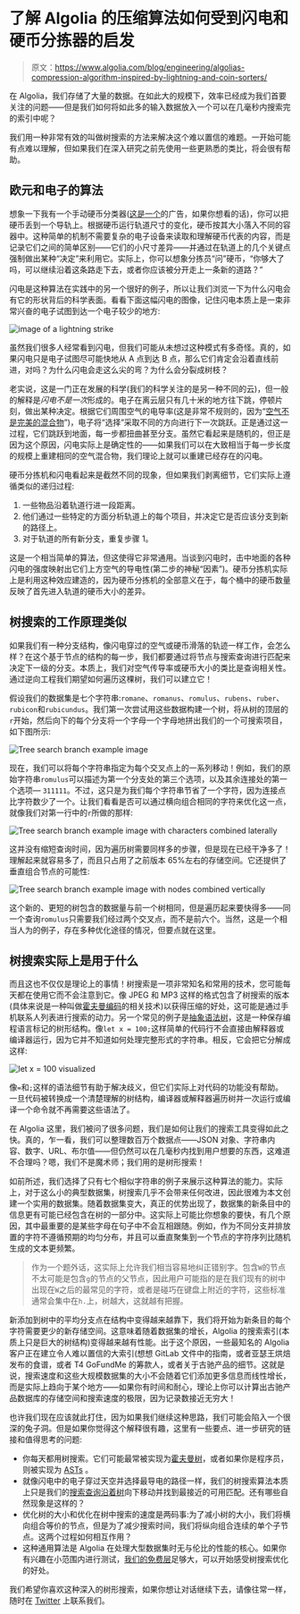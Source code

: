 # 了解 Algolia 的压缩算法如何受到闪电和硬币分拣器的启发

> 原文：<https://www.algolia.com/blog/engineering/algolias-compression-algorithm-inspired-by-lightning-and-coin-sorters/>

在 Algolia，我们存储了大量的数据。在如此大的规模下，效率已经成为我们首要关注的问题——但是我们如何将如此多的输入数据放入一个可以在几毫秒内搜索完的索引中呢？

我们用一种非常有效的叫做树搜索的方法来解决这个难以置信的难题。一开始可能有点难以理解，但如果我们在深入研究之前先使用一些更熟悉的类比，将会很有帮助。

## [](#the-algorithm-of-euros-and-electrons)欧元和电子的算法

想象一下我有一个手动硬币分类器([这是一个](https://youtu.be/vmhZWJSWQOE?t=30)的广告，如果你想看的话)，你可以把硬币丢到一个导轨上。根据硬币运行轨道尺寸的变化，硬币按其大小落入不同的容器中。这种简单的机制不需要复杂的电子设备来读取和理解硬币代表的内容，而是记录它们之间的简单区别——它们的小尺寸差异——并通过在轨道上的几个关键点强制做出某种“决定”来利用它。实际上，你可以想象分拣员“问”硬币，“你够大了吗，可以继续沿着这条路走下去，或者你应该被分开走上一条新的道路？”

闪电是这种算法在实践中的另一个很好的例子，所以让我们浏览一下为什么闪电会有它的形状背后的科学表面。看看下面这幅闪电的图像，记住闪电本质上是一束非常兴奋的电子试图到达一个电子较少的地方:

![image of a lightning strike](img/34e0d256c229ce961119b47dc421e69f.png)

虽然我们很多人经常看到闪电，但我们可能从未想过这种模式有多奇怪。真的，如果闪电只是电子试图尽可能快地从 A 点到达 B 点，那么它们肯定会沿着直线前进，对吗？为什么闪电会走这么尖的弯？为什么会分裂成树枝？

老实说，这是一门正在发展的科学(我们的科学关注的是另一种不同的云)，但一般的解释是*闪电不是一次*形成的。电子在离云层只有几十米的地方往下跳，停顿片刻，做出某种决定。根据它们周围空气的电导率(这是非常不规则的，因为“[空气不是完美的混合物](https://www.cbc.ca/radio/quirks/may-26-2018-cheating-on-the-ozone-treaty-nano-nutrients-for-crops-why-birds-almost-died-out-1.4675194/why-doesn-t-lightning-travel-in-a-straight-line-1.4675201)”)，电子将“选择”采取不同的方向进行下一次跳跃。正是通过这一过程，它们跳跃到地面，每一步都扭曲甚至分支。虽然它看起来是随机的，但正是因为这个原因，闪电实际上是确定性的——如果我们可以在大致相当于每一步长度的规模上重建相同的空气混合物，我们理论上就可以重建已经存在的闪电。

硬币分拣机和闪电看起来是截然不同的现象，但如果我们剥离细节，它们实际上遵循类似的递归过程:

1.  一些物品沿着轨道行进一段距离。
2.  他们通过一些特定的方面分析轨道上的每个项目，并决定它是否应该分支到新的路径上。
3.  对于轨道的所有新分支，重复步骤 1。

这是一个相当简单的算法，但这使得它非常通用。当谈到闪电时，击中地面的各种闪电的强度映射出它们上方空气的导电性(第二步的神秘“因素”)。硬币分拣机实际上是利用这种效应建造的，因为硬币分拣机的全部意义在于，每个桶中的硬币数量反映了首先进入轨道的硬币大小的差异。

## [](#how-tree-search-works-similarly)树搜索的工作原理类似

如果我们有一种分支结构，像闪电穿过的空气或硬币滑落的轨迹一样工作，会怎么样？在这个基于节点的结构的每一步，我们都要通过将节点与搜索查询进行匹配来决定下一级的分支。本质上，我们对空气传导率或硬币大小的类比是查询相关性。通过逆向工程我们期望如何遍历这棵树，我们可以建立它！

假设我们的数据集是七个字符串:`romane`、`romanus`、`romulus`、`rubens`、`ruber`、`rubicon`和`rubicundus`。我们第一次尝试用这些数据构建一个树，将从树的顶层的`r`开始，然后向下的每个分支将一个字母一个字母地拼出我们的一个可搜索项目，如下图所示:

![Tree search branch example image](img/fa2746e9c0751b2c5c4e038a0ce89962.png)

现在，我们可以将每个字符串指定为每个交叉点上的一系列移动！例如，我们的原始字符串`romulus`可以描述为第一个分支处的第三个选项，以及其余连接处的第一个选项— `311111`。不过，这只是为我们每个字符串节省了一个字符，因为连接点比字符数少了一个。让我们看看是否可以通过横向组合相同的字符来优化这一点，就像我们对第一行中的`r`所做的那样:

![Tree search branch example image with characters combined laterally](img/b5a54c19913376cf298c65449eff03dd.png)

这并没有缩短查询时间，因为遍历树需要同样多的步骤，但是现在已经干净多了！理解起来就容易多了，而且只占用了之前版本 65%左右的存储空间。它还提供了垂直组合节点的可能性:

![Tree search branch example image with nodes combined vertically](img/5503c95ba2c02eb4020e4c49b91a717a.png)

这个新的、更短的树包含的数据量与前一个树相同，但是遍历起来要快得多——同一个查询`romulus`只需要我们经过两个交叉点，而不是前六个。当然，这是一个相当人为的例子，存在多种优化途径的情况，但要点就在这里。

## [](#what-tree-search-is-actually-used-for)树搜索实际上是用于什么

而且这也不仅仅是理论上的事情！树搜索是一项非常知名和常用的技术，您可能每天都在使用它而不会注意到它。像 JPEG 和 MP3 这样的格式包含了树搜索的版本(具体来说是一种叫做[霍夫曼编码](https://en.wikipedia.org/wiki/Huffman_coding)的相关技术)以获得压缩的好处，这可能是通过手机联系人列表进行搜索的动力。另一个常见的例子是[抽象语法树](https://en.wikipedia.org/wiki/Abstract_syntax_tree)，这是一种保存编程语言标记的树形结构。像`let x = 100;`这样简单的代码行不会直接由解释器或编译器运行，因为它并不知道如何处理完整形式的字符串。相反，它会把它分解成这样:

![let x = 100 visualized](img/005ce2155ef8a4d0d283c7ff181387dd.png)

像`=`和`;`这样的语法细节有助于解决歧义，但它们实际上对代码的功能没有帮助。一旦代码被转换成一个清楚理解的树结构，编译器或解释器遍历树并一次运行或编译一个命令就不再需要这些语法了。

在 Algolia 这里，我们被问了很多问题，我们是如何让我们的搜索工具变得如此之快。真的，乍一看，我们可以整理数百万个数据点——JSON 对象、字符串内容、数字、URL、布尔值——但仍然可以在几毫秒内找到用户想要的东西，这难道不合理吗？嗯，我们不是魔术师；我们用的是树形搜索！

如前所述，我们选择了只有七个相似字符串的例子来展示这种算法的能力。实际上，对于这么小的典型数据集，树搜索几乎不会带来任何改进，因此很难为本文创建一个实用的数据集。随着数据集变大，真正的优势出现了，数据集的新条目中的信息更有可能已经包含在树的一部分中。这实际上可能比你想象的要快，有几个原因，其中最重要的是某些字母在句子中不会互相跟随。例如，作为不同分支并排放置的字符不遵循预期的均匀分布，并且可以垂直聚集到一个节点的字符序列比随机生成的文本更频繁。

> 作为一个题外话，这实际上允许我们相当容易地纠正错别字。包含`W`的节点不太可能是包含`g`的节点的父节点，因此用户可能指的是在我们现有的树中出现在`W`之后的最常见的字符，或者是碰巧在键盘上附近的字符，这些标准通常会集中在`h.`上，树越大，这就越有把握。

新添加到树中的平均分支点在结构中变得越来越靠下，我们将开始为新条目的每个字符需要更少的新存储空间。这意味着随着数据集的增长，Algolia 的搜索索引(本质上只是巨大的树结构)变得越来越有性能。出于这个原因，一些最知名的 Algolia 客户正在建立令人难以置信的大索引(想想 GitLab 文件中的指南，或者亚瑟王烘焙发布的食谱，或者 T4 GoFundMe 的筹款人，或者关于古驰产品的细节。这就是说，搜索速度和这些大规模数据集的大小不会随着它们添加更多信息而线性增长，而是实际上趋向于某个地方——如果你有时间和耐心，理论上你可以计算出古驰产品数据库的存储空间和搜索速度的极限，因为记录数接近无穷大！

也许我们现在应该就此打住，因为如果我们继续这种思路，我们可能会陷入一个很深的兔子洞。但是如果你觉得这个解释很有趣，这里有一些要点、进一步研究的链接和值得思考的问题:

*   你每天都用树搜索。它们可能最常被实现为[霍夫曼树](https://youtu.be/JsTptu56GM8)，或者如果你是程序员，则被实现为 [ASTs](https://www.twilio.com/blog/abstract-syntax-trees) 。
*   就像闪电中的电子穿过天空并选择最导电的路径一样，我们的树搜索算法本质上只是我们的[搜索查询沿着树](https://brilliant.org/wiki/tree-search/)向下移动并找到最接近的可用匹配。还有哪些自然现象是这样的？
*   优化树的大小和优化在树中搜索的速度是两码事:为了减小树的大小，我们将横向组合等价的节点，但是为了减少搜索时间，我们将纵向组合连续的单个子节点。这两个过程如何相互作用？
*   这种通用算法是 Algolia 在处理大型数据集时无与伦比的性能的核心。如果你有兴趣在小范围内进行测试，[我们的免费层](https://www.algolia.com/users/sign_up)足够大，可以开始感受树搜索优化的好处。

我们希望你喜欢这种深入的树形搜索，如果你想让对话继续下去，请像往常一样，随时在 [Twitter](https://twitter.com/algolia) 上联系我们。